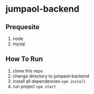 # jumpaol-backend

## Prequesite
1. node
2. mysql

## How To Run
1. clone this repo
2. change directory to jumpaol-backend
3. install all dependencies ```npm install```
4. run project ```npm start```